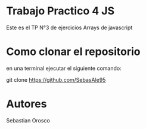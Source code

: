 # Trabajo Practico 4 JS
Este es el TP N°3 de ejercicios Arrays de javascript 

# Como clonar el repositorio
en una terminal ejecutar el siguiente comando:

git clone 
https://github.com/SebasAle95

# Autores
Sebastian Orosco